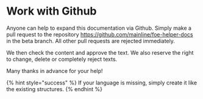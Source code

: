 # Work with Github

Anyone can help to expand this documentation via Github. Simply make a pull request to the repository https://github.com/mainIine/foe-helper-docs in the beta branch. All other pull requests are rejected immediately.

We then check the content and approve the text. We also reserve the right to change, delete or completely reject texts.

Many thanks in advance for your help!

{% hint style="success" %}
If your language is missing, simply create it like the existing structures.
{% endhint %}